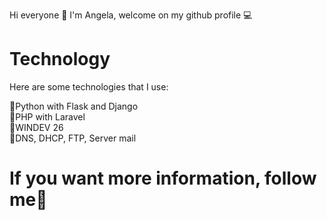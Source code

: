  Hi everyone 👋
I'm Angela, welcome on my github profile 💻 <h1> Technology </h1>

Here are some technologies that I use:

🌟Python with Flask and Django </br>
🌟PHP with Laravel</br>
🌟WINDEV 26</br>
🌟DNS, DHCP, FTP, Server mail


<h1>If you want more information, follow me💖 </h1>
